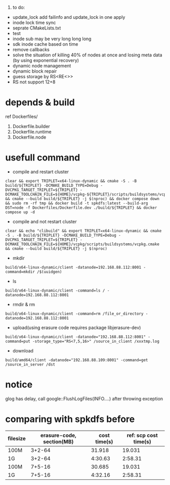 1. to do:
  * update_lock add failinfo and update_lock in one apply
  * inode lock time sync
  * seprate CMakeLists.txt
  * test
  * inode sub may be very long long long
  * sdk inode cache based on time
  * remove callbacks
  * solve the situation of killing 40% of nodes at once and losing meta data (by using exponential recovery)
  * dynamic node management
  * dynamic block repair
  * guess storage by RS<RE<>>
  * RS not support 12+8
# depends & build
ref Dockerfiles/
1. Dockerfile.builder
1. Dockerfile.runtime
1. Dockerfile.node
# usefull command

* compile and restart cluster
```shell
clear && export TRIPLET=x64-linux-dynamic && cmake -S . -B build/${TRIPLET} -DCMAKE_BUILD_TYPE=Debug -DVCPKG_TARGET_TRIPLET=${TRIPLET} -DCMAKE_TOOLCHAIN_FILE=${HOME}/vcpkg-${TRIPLET}/scripts/buildsystems/vcpkg.cmake && cmake --build build/${TRIPLET} -j $(nproc) && docker compose down && sudo rm -rf tmp && docker build -t spkdfs:latest --build-arg DST=node -f Dockerfiles/Dockerfile.dev ./build/${TRIPLET} && docker compose up -d
```
* compile and not restart cluster
```shell
clear && echo "clibuild" && export TRIPLET=x64-linux-dynamic && cmake -S . -B build/${TRIPLET} -DCMAKE_BUILD_TYPE=Debug -DVCPKG_TARGET_TRIPLET=${TRIPLET} -DCMAKE_TOOLCHAIN_FILE=${HOME}/vcpkg/scripts/buildsystems/vcpkg.cmake && cmake --build build/${TRIPLET} -j $(nproc)
```
* mkdir
```shell
build/x64-linux-dynamic/client -datanode=192.168.88.112:8001 -command=mkdir /$(uuidgen)
```
* ls
```shell
build/x64-linux-dynamic/client -command=ls / -datanode=192.168.88.112:8001
```
* rmdir & rm
```shell
build/x64-linux-dynamic/client -command=rm /file_or_directory -datanode=192.168.88.112:8001
```
* upload(using erasure code requires package libjerasure-dev)
```shell
build/x64-linux-dynamic/client -datanode="192.168.88.112:8001" -command=put -storage_type="RS<7,5,16>" /source_in_client /xxxtmp.log
```
* download
```shell
build/amd64/client -datanode="192.168.88.109:8001" -command=get /source_in_server /dst
```

# notice
glog has delay, call google::FlushLogFiles(INFO....) after throwing exception 
# comparing with spkdfs before

| filesize | erasure-code, section(MB) | cost time(s) | ref: scp cost time(s)    |
| -------- | ---------------- | --------------- | ------- |
| 100M     | 3+2-64           | 31.918          | 19.031  |
| 1G       | 3+2-64           | 4:30.63         | 2:58.31 |
| 100M     | 7+5-16           | 30.685          | 19.031  |
| 1G       | 7+5-16           | 4:32.16         | 2:58.31 |
